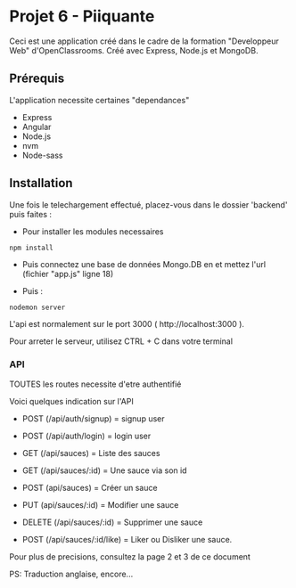 # Projet 6 - Piiquante



Ceci est une application créé dans le cadre de la formation "Developpeur Web" d'OpenClassrooms.
Créé avec Express, Node.js et MongoDB.

## Prérequis
L'application necessite certaines "dependances"
- Express
- Angular
- Node.js
- nvm
- Node-sass

## Installation

Une fois le telechargement effectué, placez-vous dans le dossier 'backend' puis faites :


- Pour installer les modules necessaires
```bash
npm install 
```

- Puis connectez une base de données Mongo.DB en et mettez l'url (fichier "app.js" ligne 18)

- Puis :
```
nodemon server
```

L'api est normalement sur le port 3000 ( http://localhost:3000 ).


Pour arreter le serveur, utilisez CTRL + C dans votre terminal

### API

TOUTES les routes necessite d'etre authentifié 

Voici quelques indication sur l'API

- POST (/api/auth/signup) = signup user
- POST (/api/auth/login) = login user

- GET (/api/sauces) = Liste des sauces
- GET (/api/sauces/:id) = Une sauce via son id
- POST (api/sauces) = Créer un sauce
- PUT (api/sauces/:id) = Modifier une sauce
- DELETE (/api/sauces/:id) = Supprimer une sauce
- POST (/api/sauces/:id/like) = Liker ou Disliker une sauce.

Pour plus de precisions, consultez la page 2 et 3 de ce document

PS: Traduction anglaise, encore...

